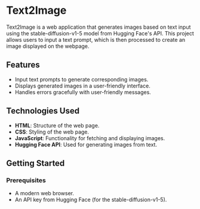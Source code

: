 # Text2Image

Text2Image is a web application that generates images based on text input using the stable-diffusion-v1-5 model from Hugging Face's API. This project allows users to input a text prompt, which is then processed to create an image displayed on the webpage.

## Features

- Input text prompts to generate corresponding images.
- Displays generated images in a user-friendly interface.
- Handles errors gracefully with user-friendly messages.

## Technologies Used

- **HTML**: Structure of the web page.
- **CSS**: Styling of the web page.
- **JavaScript**: Functionality for fetching and displaying images.
- **Hugging Face API**: Used for generating images from text.

## Getting Started

### Prerequisites

- A modern web browser.
- An API key from Hugging Face (for the stable-diffusion-v1-5).


